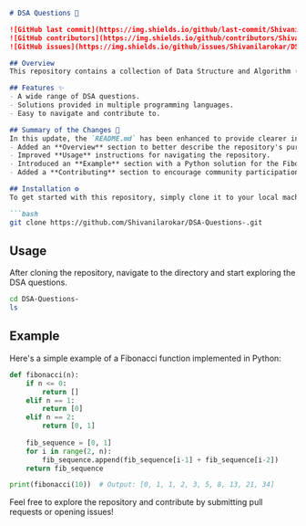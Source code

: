 ```markdown
# DSA Questions 🤖

![GitHub last commit](https://img.shields.io/github/last-commit/Shivanilarokar/DSA-Questions-)
![GitHub contributors](https://img.shields.io/github/contributors/Shivanilarokar/DSA-Questions-)
![GitHub issues](https://img.shields.io/github/issues/Shivanilarokar/DSA-Questions-)

## Overview
This repository contains a collection of Data Structure and Algorithm (DSA) questions aimed at helping you prepare for technical interviews. Whether you're a beginner or an experienced developer, you'll find a variety of problems to practice and enhance your skills.

## Features ✨
- A wide range of DSA questions.
- Solutions provided in multiple programming languages.
- Easy to navigate and contribute to.

## Summary of the Changes 🔄
In this update, the `README.md` has been enhanced to provide clearer instructions and examples for users. Key changes include:
- Added an **Overview** section to better describe the repository's purpose.
- Improved **Usage** instructions for navigating the repository.
- Introduced an **Example** section with a Python solution for the Fibonacci problem.
- Added a **Contributing** section to encourage community participation.

## Installation ⚙️
To get started with this repository, simply clone it to your local machine:

```bash
git clone https://github.com/Shivanilarokar/DSA-Questions-.git
```

## Usage
After cloning the repository, navigate to the directory and start exploring the DSA questions.

```bash
cd DSA-Questions-
ls
```

## Example
Here's a simple example of a Fibonacci function implemented in Python:

```python
def fibonacci(n):
    if n <= 0:
        return []
    elif n == 1:
        return [0]
    elif n == 2:
        return [0, 1]
    
    fib_sequence = [0, 1]
    for i in range(2, n):
        fib_sequence.append(fib_sequence[i-1] + fib_sequence[i-2])
    return fib_sequence

print(fibonacci(10))  # Output: [0, 1, 1, 2, 3, 5, 8, 13, 21, 34]
```

Feel free to explore the repository and contribute by submitting pull requests or opening issues!
```